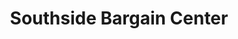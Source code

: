 ---
title: "Southside Bargain Center"
url: /winston-salem/southside-bargain-center/
shop: Fußböden
---